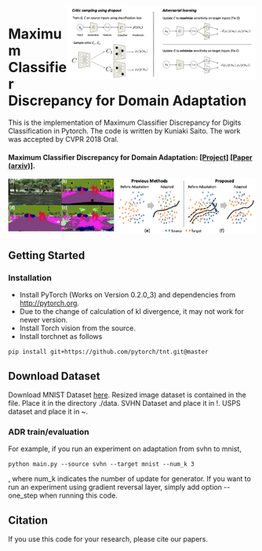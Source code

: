<img src='imgs/fig2.png' align="right" width=384>

# Maximum Classifier Discrepancy for Domain Adaptation
This is the implementation of Maximum Classifier Discrepancy for Digits Classification in Pytorch.
The code is written by Kuniaki Saito. The work was accepted by CVPR 2018 Oral.
#### Maximum Classifier Discrepancy for Domain Adaptation: [[Project]]() [[Paper (arxiv)]]().
<img src='imgs/picture_adr.png' width=900>

## Getting Started
### Installation
- Install PyTorch (Works on Version 0.2.0_3) and dependencies from http://pytorch.org.
- Due to the change of calculation of kl divergence, it may not work for newer version.
- Install Torch vision from the source.
- Install torchnet as follows
```
pip install git+https://github.com/pytorch/tnt.git@master
```
## Download Dataset
Download MNIST Dataset [here](). Resized image dataset is contained in the file.
Place it in the directory ./data.
SVHN Dataset and place it in !.
USPS dataset and place it in ~.

### ADR train/evaluation
For example, if you run an experiment on adaptation from svhn to mnist,
```
python main.py --source svhn --target mnist --num_k 3
```
, where num_k indicates the number of update for generator.
If you want to run an experiment using gradient reversal layer, simply add option --one_step when running this code.

## Citation
If you use this code for your research, please cite our papers.
```


```


